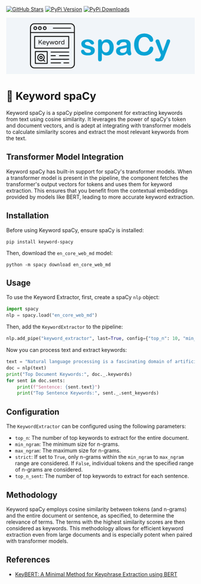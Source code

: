 [![GitHub Stars](https://img.shields.io/github/stars/wjbmattingly/keyword-spacy?style=social)](https://github.com/wjbmattingly/keyword-spacy)
[![PyPi Version](https://img.shields.io/pypi/v/keyword-spacy)](https://pypi.org/project/keyword-spacy/0.0.1/)
[![PyPi Downloads](https://img.shields.io/pypi/dm/keyword-spacy)](https://pypi.org/project/keyword-spacy/0.0.1/)

![keyword spacy](https://github.com/wjbmattingly/keyword-spacy/blob/main/images/keyword-spacy-logo.png?raw=true)

# 🔑 Keyword spaCy

Keyword spaCy is a spaCy pipeline component for extracting keywords from text using cosine similarity. It leverages the power of spaCy's token and document vectors, and is adept at integrating with transformer models to calculate similarity scores and extract the most relevant keywords from the text.

## Transformer Model Integration

Keyword spaCy has built-in support for spaCy's transformer models. When a transformer model is present in the pipeline, the component fetches the transformer's output vectors for tokens and uses them for keyword extraction. This ensures that you benefit from the contextual embeddings provided by models like BERT, leading to more accurate keyword extraction.

## Installation

Before using Keyword spaCy, ensure spaCy is installed:

```
pip install keyword-spacy
```

Then, download the `en_core_web_md` model:

```
python -m spacy download en_core_web_md
```

## Usage

To use the Keyword Extractor, first, create a spaCy `nlp` object:

```python
import spacy
nlp = spacy.load("en_core_web_md")
```

Then, add the `KeywordExtractor` to the pipeline:

```python
nlp.add_pipe("keyword_extractor", last=True, config={"top_n": 10, "min_ngram": 3, "max_ngram": 3, "strict": True, "top_n_sent": 3})
```

Now you can process text and extract keywords:

```python
text = "Natural language processing is a fascinating domain of artificial intelligence. It allows computers to understand and generate human language."
doc = nlp(text)
print("Top Document Keywords:", doc._.keywords)
for sent in doc.sents:
    print(f"Sentence: {sent.text}")
    print("Top Sentence Keywords:", sent._.sent_keywords)
```

## Configuration

The `KeywordExtractor` can be configured using the following parameters:

- `top_n`: The number of top keywords to extract for the entire document.
- `min_ngram`: The minimum size for n-grams.
- `max_ngram`: The maximum size for n-grams.
- `strict`: If set to `True`, only n-grams within the `min_ngram` to `max_ngram` range are considered. If `False`, individual tokens and the specified range of n-grams are considered.
- `top_n_sent`: The number of top keywords to extract for each sentence.

## Methodology

Keyword spaCy employs cosine similarity between tokens (and n-grams) and the entire document or sentence, as specified, to determine the relevance of terms. The terms with the highest similarity scores are then considered as keywords. This methodology allows for efficient keyword extraction even from large documents and is especially potent when paired with transformer models.

## References

- [KeyBERT: A Minimal Method for Keyphrase Extraction using BERT](https://github.com/MaartenGr/KeyBERT)
